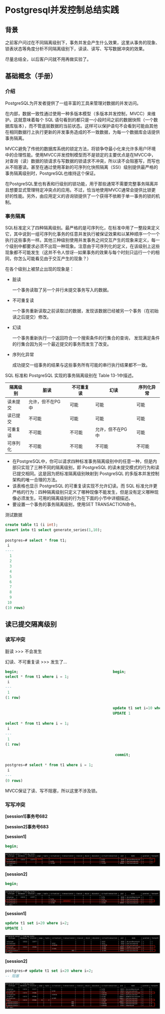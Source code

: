 # Postgresql并发控制总结实践

## 背景

之前客户问过在不同隔离级别下，事务并发会产生什么效果，这里从事务的现象、锁表状态等角度分析不同隔离级别下，读读、读写、写写数据冲突的效果。

尽量总结全，以后客户问就不用再做实验了。

## 基础概念（手册）

### 介绍

PostgreSQL为开发者提供了一组丰富的工具来管理对数据的并发访问。

在内部，数据一致性通过使用一种多版本模型（多版本并发控制，MVCC）来维护。这就意味着每个 SQL 语句看到的都只是一小段时间之前的数据快照（一个数据库版本），而不管底层数据的当前状态。这样可以保护语句不会看到可能由其他在相同数据行上执行更新的并发事务造成的不一致数据，为每一个数据库会话提供事务隔离。

MVCC避免了传统的数据库系统的锁定方法，将锁争夺最小化来允许多用户环境中的合理性能。使用MVCC并发控制模型而不是锁定的主要优点是在MVCC中，对查询（读）数据的锁请求与写数据的锁请求不冲突，所以读不会阻塞写，而写也从不阻塞读。甚至在通过使用革新的可序列化快照隔离（SSI）级别提供最严格的事务隔离级别时，PostgreSQL也维持这个保证。

在PostgreSQL里也有表和行级别的锁功能，用于那些通常不需要完整事务隔离并且想要显式管理特定冲突点的应用。不过，恰当地使用MVCC通常会提供比锁更好的性能。另外，由应用定义的咨询锁提供了一个获得不依赖于单一事务的锁的机制。 

### 事务隔离 

SQL标准定义了四种隔离级别。最严格的是可序列化，在标准中用了一整段来定义它，其中说到一组可序列化事务的任意并发执行被保证效果和以某种顺序一个一个执行这些事务一样。其他三种级别使用并发事务之间交互产生的现象来定义，每一个级别中都要求必须不出现一种现象。注意由于可序列化的定义，在该级别上这些现象都不可能发生（这并不令人惊讶--如果事务的效果与每个时刻只运行一个的相同，你怎么可能看见由于交互产生的现象？） 

在各个级别上被禁止出现的现象是：

- 脏读

  一个事务读取了另一个并行未提交事务写入的数据。

- 不可重复读

  一个事务重新读取之前读取过的数据，发现该数据已经被另一个事务（在初始读之后提交）修改。

- 幻读

  一个事务重新执行一个返回符合一个搜索条件的行集合的查询， 发现满足条件的行集合因为另一个最近提交的事务而发生了改变。

- 序列化异常

  成功提交一组事务的结果与这些事务所有可能的串行执行结果都不一致。

SQL 标准和 PostgreSQL 实现的事务隔离级别在 Table 13-1中描述。 

| 隔离级别 | 脏读         | 不可重复读 | 幻读         | 序列化异常 |
| ---- | ---------- | ----- | ---------- | ----- |
| 读未提交 | 允许，但不在PG 中 | 可能    | 可能         | 可能    |
| 读已提交 | 不可能        | 可能    | 可能         | 可能    |
| 可重复读 | 不可能        | 不可能   | 允许，但不在PG 中 | 可能    |
| 可序列化 | 不可能        | 不可能   | 不可能        | 不可能   |

- 在PostgreSQL中，你可以请求四种标准事务隔离级别中的任意一种，但是内部只实现了三种不同的隔离级别，即 PostgreSQL 的读未提交模式的行为和读已提交相同。这是因为把标准隔离级别映射到 PostgreSQL 的多版本并发控制架构的唯一合理的方法。
- 该表格也显示 PostgreSQL 的可重复读实现不允许幻读。而 SQL 标准允许更严格的行为：四种隔离级别只定义了哪种现像不能发生，但是没有定义哪种现像必须发生。可用的隔离级别的行为在下面的小节中详细描述。
- 要设置一个事务的事务隔离级别，使用SET TRANSACTION命令。 



测试数据

```sql
create table t1 (i int);
insert into t1 select generate_series(1,10);

postgres=# select * from t1;
 i  
----
  1
  2
  3
  4
  5
  6
  7
  8
  9
 10
(10 rows)
```



## 读已提交隔离级别 

### 读写冲突

脏读 >>> 不会发生

幻读、不可重复读 >>> 发生了...

```sql
begin;                                           begin;
select * from t1 where i = 1;                    
 i                                               
---
 1
(1 row)

                                                 update t1 set i=10 where i=1;
                                                 UPDATE 1
                                                 
select * from t1 where i = 1;
 i 
---
 1
(1 row)

                                                  commit;
                                                  
postgres=# select * from t1 where i = 1;
 i 
---
(0 rows)
```

MVCC保证了读、写不阻塞，所以这里不涉及锁。

### 写写冲突

**[session1]事务号682**

**[session2]事务号683**



**[session1]**

```sql
begin;
```

![](images/pgsql-kp-concurrency-0.png)

**[session2]**

```sql
begin;
```

![](images/pgsql-kp-concurrency-1.png)

**[session1]**

```sql
update t1 set i=20 where i=2;
UPDATE 1
```

![](images/pgsql-kp-concurrency-2.png)

**[session2]**

```sql
postgres=# update t1 set i=20 where i=2;
-- 阻塞
```

![](images/pgsql-kp-concurrency-3.png)